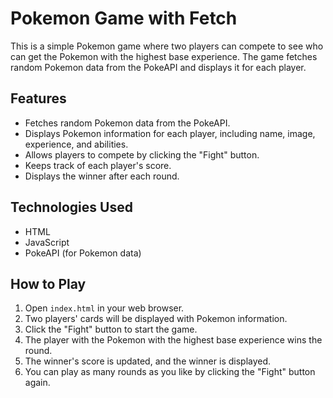 # Pokemon Game with Fetch

This is a simple Pokemon game where two players can compete to see who can get the Pokemon with the highest base experience. The game fetches random Pokemon data from the PokeAPI and displays it for each player.

## Features

- Fetches random Pokemon data from the PokeAPI.
- Displays Pokemon information for each player, including name, image, experience, and abilities.
- Allows players to compete by clicking the "Fight" button.
- Keeps track of each player's score.
- Displays the winner after each round.

## Technologies Used

- HTML
- JavaScript
- PokeAPI (for Pokemon data)

## How to Play

1. Open `index.html` in your web browser.
2. Two players' cards will be displayed with Pokemon information.
3. Click the "Fight" button to start the game.
4. The player with the Pokemon with the highest base experience wins the round.
5. The winner's score is updated, and the winner is displayed.
6. You can play as many rounds as you like by clicking the "Fight" button again.
